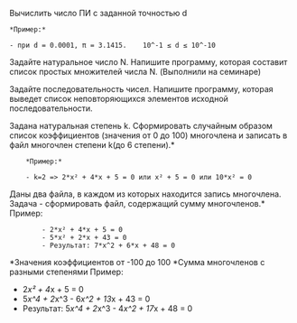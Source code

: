 Вычислить число ПИ c заданной точностью d

    *Пример:* 

    - при d = 0.0001, π = 3.1415.    10^-1 ≤ d ≤ 10^-10
Задайте натуральное число N. Напишите программу, которая составит список простых множителей числа N. (Выполнили на семинаре)

Задайте последовательность чисел. Напишите программу, которая выведет список неповторяющихся элементов исходной последовательности.

Задана натуральная степень k. Сформировать случайным образом список коэффициентов (значения от 0 до 100) многочлена и записать в файл многочлен степени k(до 6 степени).*

        *Пример:* 

        - k=2 => 2*x² + 4*x + 5 = 0 или x² + 5 = 0 или 10*x² = 0
Даны два файла, в каждом из которых находится запись многочлена. Задача - сформировать файл, содержащий сумму многочленов.*
Пример:

            - 2*x² + 4*x + 5 = 0 
            - 5*x² + 2*x + 43 = 0
            - Результат: 7*x^2 + 6*x + 48 = 0
*Значения коэффициентов от -100 до 100
*Сумма многочленов с разными степенями
Пример:
- 2*x² + 4*x + 5 = 0
- 5*x^4 + 2*x^3 - 6*x^2 + 13*x + 43 = 0
- Результат: 5*x^4 + 2*x^3 - 4*x^2 + 17*x + 48 = 0
